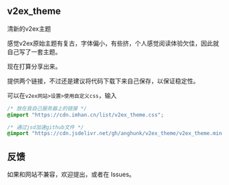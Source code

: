 ## v2ex_theme
清新的v2ex主题

感觉v2ex原始主题有复古，字体偏小，有些挤，个人感觉阅读体验欠佳，因此就自己写了一套主题。

现在打算分享出来。

提供两个链接，不过还是建议将代码下载下来自己保存，以保证稳定性。

可以在`v2ex网站>设置>使用自定义css`，输入

```css
/* 放在我自己服务器上的链接 */
@import "https://cdn.imhan.cn/list/v2ex_theme.css";

/* 通过jsd加速github文件 */
@import "https://cdn.jsdelivr.net/gh/anghunk/v2ex_theme/v2ex_theme.min.css";
```

## 反馈

如果和网站不兼容，欢迎提出，或者在 Issues。
